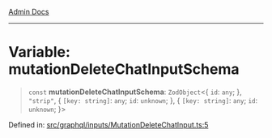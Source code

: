 [Admin Docs](/)

***

# Variable: mutationDeleteChatInputSchema

> `const` **mutationDeleteChatInputSchema**: `ZodObject`\<\{ `id`: `any`; \}, `"strip"`, \{ `[key: string]`: `any`;  `id`: `unknown`; \}, \{ `[key: string]`: `any`;  `id`: `unknown`; \}\>

Defined in: [src/graphql/inputs/MutationDeleteChatInput.ts:5](https://github.com/PalisadoesFoundation/talawa-api/blob/31af62eb801979353402f1e291e74768cd64d85c/src/graphql/inputs/MutationDeleteChatInput.ts#L5)
